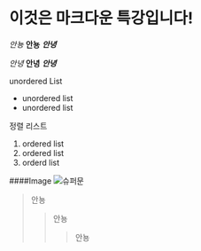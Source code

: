 # 이것은 마크다운 특강입니다!
*안뇽*
**안뇽** 
***안녕*** 


_안녕_
__안녕__
___안녕___

 unordered List

* unordered list
* unordered list

정렬 리스트

1. ordered list
2. ordered list
3. orderd list

####Image
![슈퍼문](https://www.google.co.kr/url?sa=i&rct=j&q=&esrc=s&source=images&cd=&cad=rja&uact=8&ved=&url=http%3A%2F%2Fgroovysean.tistory.com%2F203&psig=AFQjCNHAwtmkVYLSb8HWsFHqrDzkQG74xQ&ust=1474951310909677)

>안뇽
>>안뇽
>>>안뇽

